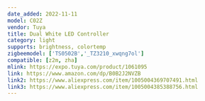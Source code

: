 ```yaml
---
date_added: 2022-11-11
model: C02Z
vendor: Tuya
title: Dual White LED Controller
category: light
supports: brightness, colortemp 
zigbeemodel: ['TS0502B','_TZ3210_xwqng7ol']
compatible: [z2m, zha]
mlink: https://expo.tuya.com/product/1061095
link: https://www.amazon.com/dp/B0B2J2NVZB
link2: https://www.aliexpress.com/item/1005004369707491.html
link3: https://www.aliexpress.com/item/1005004385388756.html
---
```

